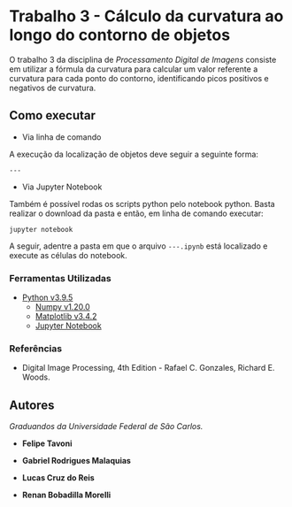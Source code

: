 # Trabalho 3 - Cálculo da curvatura ao longo do contorno de objetos

O trabalho 3 da disciplina de *Processamento Digital de Imagens* consiste em utilizar a fórmula da curvatura para calcular um valor referente a curvatura para cada ponto do contorno, identificando picos positivos e negativos de curvatura.

## Como executar

- Via linha de comando

A execução da localização de objetos deve seguir a seguinte forma:

`---`

- Via Jupyter Notebook

Também é possível rodas os scripts python pelo notebook python. Basta realizar o download da pasta e então, em linha de comando executar:

`jupyter notebook`

A seguir, adentre a pasta em que o arquivo `---.ipynb` está localizado e execute as células do notebook.

### Ferramentas Utilizadas

- [Python v3.9.5](https://www.python.org/)
    - [Numpy v1.20.0](https://numpy.org/)
    - [Matplotlib v3.4.2](https://matplotlib.org/)
    - [Jupyter Notebook](https://jupyter.org/index.html)

### Referências

- Digital Image Processing, 4th Edition - Rafael C. Gonzales, Richard E. Woods.

## Autores

*Graduandos da Universidade Federal de São Carlos.*

- **Felipe Tavoni**

- **Gabriel Rodrigues Malaquias**

- **Lucas Cruz do Reis**

- **Renan Bobadilla Morelli**
